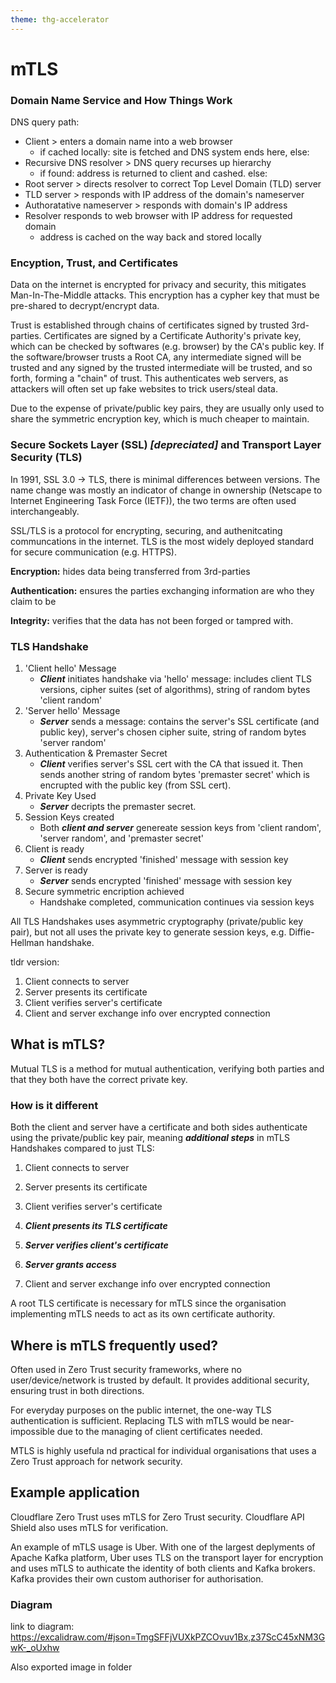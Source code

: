```yaml
---
theme: thg-accelerator
---
```


# mTLS

### Domain Name Service and How Things Work

DNS query path:

- Client > enters a domain name into a web browser
  - if cached locally: site is fetched and DNS system ends here, else:
- Recursive DNS resolver > DNS query recurses up hierarchy
  - if found: address is returned to client and cashed. else:
- Root server > directs resolver to correct Top Level Domain (TLD) server
- TLD server > responds with IP address of the domain's nameserver
- Authoratative nameserver > responds with domain's IP address
- Resolver responds to web browser with IP address for requested domain
  - address is cached on the way back and stored locally

### Encyption, Trust, and Certificates

Data on the internet is encrypted for privacy and security, this mitigates Man-In-The-Middle attacks. This encryption has a cypher key that must be pre-shared to decrypt/encrypt data.

Trust is established through chains of certificates signed by trusted 3rd-parties. Certificates are signed by a Certificate Authority's private key, which can be checked by softwares (e.g. browser) by the CA's public key. If the software/browser trusts a Root CA, any intermediate signed will be trusted and any signed by the trusted intermediate will be trusted, and so forth, forming a "chain" of trust. This authenticates web servers, as attackers will often set up fake websites to trick users/steal data.

Due to the expense of private/public key pairs, they are usually only used to share the symmetric encryption key, which is much cheaper to maintain.

### Secure Sockets Layer (SSL) _[depreciated]_ and Transport Layer Security (TLS)

In 1991, SSL 3.0 -> TLS, there is minimal differences between versions. The name change was mostly an indicator of change in ownership (Netscape to Internet Engineering Task Force (IETF)), the two terms are often used interchangeably.

SSL/TLS is a protocol for encrypting, securing, and authenitcating communcations in the internet. TLS is the most widely deployed standard for secure communication (e.g. HTTPS).

**Encryption:** hides data being transferred from 3rd-parties

**Authentication:** ensures the parties exchanging information are who they claim to be

**Integrity:** verifies that the data has not been forged or tampred with.

### TLS Handshake

1. 'Client hello' Message
   - **_Client_** initiates handshake via 'hello' message: includes client TLS versions, cipher suites (set of algorithms), string of random bytes 'client random'
2. 'Server hello' Message
   - **_Server_** sends a message: contains the server's SSL certificate (and public key), server's chosen cipher suite, string of random bytes 'server random'
3. Authentication & Premaster Secret
   - **_Client_** verifies server's SSL cert with the CA that issued it. Then sends another string of random bytes 'premaster secret' which is encrupted with the public key (from SSL cert).
4. Private Key Used
   - **_Server_** decripts the premaster secret.
5. Session Keys created
   - Both **_client and server_** genereate session keys from 'client random', 'server random', and 'premaster secret'
6. Client is ready
   - **_Client_** sends encrypted 'finished' message with session key
7. Server is ready
   - **_Server_** sends encrypted 'finished' message with session key
8. Secure symmetric encription achieved
   - Handshake completed, communication continues via session keys

All TLS Handshakes uses asymmetric cryptography (private/public key pair), but not all uses the private key to generate session keys, e.g. Diffie-Hellman handshake.

tldr version:

1. Client connects to server
2. Server presents its certificate
3. Client verifies server's certificate
4. Client and server exchange info over encrypted connection

## What is mTLS?

Mutual TLS is a method for mutual authentication, verifying both parties and that they both have the correct private key.

### How is it different

Both the client and server have a certificate and both sides authenticate using the private/public key pair, meaning **_additional steps_** in mTLS Handshakes compared to just TLS:

1. Client connects to server

2. Server presents its certificate

3. Client verifies server's certificate

4. **_Client presents its TLS certificate_**

5. **_Server verifies client's certificate_**

6. **_Server grants access_**

7. Client and server exchange info over encrypted connection

A root TLS certificate is necessary for mTLS since the organisation implementing mTLS needs to act as its own certificate authority.

## Where is mTLS frequently used?

Often used in Zero Trust security frameworks, where no user/device/network is trusted by default. It provides additional security, ensuring trust in both directions.

For everyday purposes on the public internet, the one-way TLS authentication is sufficient. Replacing TLS with mTLS would be near-impossible due to the managing of client certificates needed.

MTLS is highly usefula nd practical for individual organisations that uses a Zero Trust approach for network security.

## Example application

Cloudflare Zero Trust uses mTLS for Zero Trust security. Cloudflare API Shield also uses mTLS for verification.

An example of mTLS usage is Uber. With one of the largest deplyments of Apache Kafka platform, Uber uses TLS on the transport layer for encryption and uses mTLS to authicate the identity of both clients and Kafka brokers. Kafka provides their own custom authoriser for authorisation.

### Diagram

link to diagram: https://excalidraw.com/#json=TmgSFFjVUXkPZCOvuv1Bx,z37ScC45xNM3GwK-_oUxhw

Also exported image in folder
